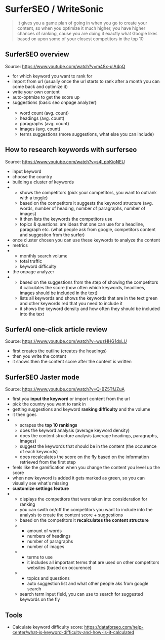 # SurferSEO / WriteSonic

> It gives you a game plan of going in when you go to create your content, so when you optimize it much higher, you have higher chances of ranking, cause you are doing it exactly what Google likes based on upon some of your closest competitors in the top 10

## SurferSEO overview
Source: https://www.youtube.com/watch?v=m48x-ulA4pQ
- for which keyword you want to rank for
- import from url (usually once the url starts to rank after a month you can come back and optimize it)
- write your own content
- auto-optmize to get the score up
- suggestions (basic seo onpage analyzer)
- - word count (avg. count)
  - headings (avg. count)
  - paragraphs (avg. count)
  - images (avg. count)
  - terms suggestions (more suggestions, what else you can include)

## How to research keywords with surferseo
Source: https://www.youtube.com/watch?v=s4LpbKioNEU
- input keyword
- choose the country
- building a cluster of keywords
- - shows the competitors (pick your competitors, you want to outrank with a toggle)
  - based on the competitors it suggests the keyword structure (avg. words, number of heading, number of paragraphs, number of images)
  - it then lists the keywords the competitors use
  - topics & questions: are ideas that one can use for a headline, paragraph etc. (what people ask from google, competitors content and suggestion from the surfer)
- once cluster chosen you can use these keywords to analyze the content
- metrics
- - monthly search volume
  - total traffic
  - keyword difficulty
- the onpage analyzer
- - based on the suggestions from the step of showing the competitors it calculates the score (how often which keywords, headlines, images should be included in the text)
  - lists all keywords and shows the keywords that are in the text green and other keywords red that you need to include it
  - it shows the keyword density and how often they should be included into the text

## SurferAI one-click article review
Source: https://www.youtube.com/watch?v=wuzHHG1dxLU
- first creates the outline (creates the headings)
- then you write the content
- it shows then the content score after the content is written

## SurferSEO Jaster mode
Source: https://www.youtube.com/watch?v=Q-BZ5TfJZuA
- first you **input the keyword** or import content from the url
- pick the country you want to rank in
- getting suggestions and keyword **ranking difficulty** and the volume
- it then goes
- - scrapes the **top 10 rankings**
  - does the keyword analysis (average keyword density)
  - does the content structure analysis (average headings, paragraphs, images)
  - suggest the keywords that should be in the content (the occurence of each keywords)
  - does recalculates the score on the fly based on the information retrieved from the first step
- feels like the gamification when you change the content you level up the score
- when new keyword is added it gets marked as green, so you can visually see what's missing
- **customize settings feature**
- - displays the competitors that were taken into consideration for ranking
  - you can swith on/off the competitors you want to include into the analysis to create the content score + suggestions
  - based on the competitors it **recalculates the content structure**
  - - amount of words
    - numbers of headings
    - number of paragraphs
    - number of images
  - - terms to use
    - it includes all important terms that are used on other competitors websites (based on occurence)
  - - topics and questions
    - auto suggestion list and what other people aks from google search
  - search term input field, you can use to search for suggested keywords on the fly 


## Tools
- Calculate keyword difficulty score: https://dataforseo.com/help-center/what-is-keyword-difficulty-and-how-is-it-calculated
